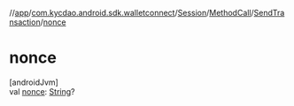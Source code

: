 //[app](../../../../../index.md)/[com.kycdao.android.sdk.walletconnect](../../../index.md)/[Session](../../index.md)/[MethodCall](../index.md)/[SendTransaction](index.md)/[nonce](nonce.md)

# nonce

[androidJvm]\
val [nonce](nonce.md): [String](https://kotlinlang.org/api/latest/jvm/stdlib/kotlin/-string/index.html)?
